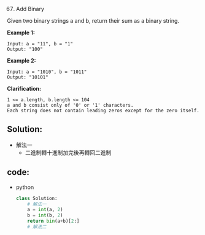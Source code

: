 67. Add Binary

Given two binary strings a and b, return their sum as a binary string.
 

<!-- **Note:**  -->

**Example 1:**
```
Input: a = "11", b = "1"
Output: "100"
```

**Example 2:**
```
Input: a = "1010", b = "1011"
Output: "10101"
```

**Clarification:**
```
1 <= a.length, b.length <= 104
a and b consist only of '0' or '1' characters.
Each string does not contain leading zeros except for the zero itself.
```

## Solution:
- 解法一
  - 二進制轉十進制加完後再轉回二進制


## code:

<!-- - java
  - Code
    ```java
    class Solution {
    }
    ``` -->
- python
    ```py
    class Solution:
        # 解法一
        a = int(a, 2)
        b = int(b, 2)
        return bin(a+b)[2:]
        # 解法二
    ```
